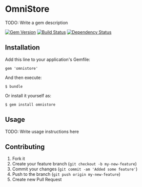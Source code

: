 # OmniStore

TODO: Write a gem description

[![Gem Version](https://badge.fury.io/rb/omnistore.svg)](http://badge.fury.io/rb/omnistore)
[![Build Status](https://travis-ci.org/arukoh/omnistore.png?branch=master)](https://travis-ci.org/arukoh/omnistore)
[![Dependency Status](https://gemnasium.com/arukoh/omnistore.svg)](https://gemnasium.com/arukoh/omnistore)

## Installation

Add this line to your application's Gemfile:

    gem 'omnistore'

And then execute:

    $ bundle

Or install it yourself as:

    $ gem install omnistore

## Usage

TODO: Write usage instructions here

## Contributing

1. Fork it
2. Create your feature branch (`git checkout -b my-new-feature`)
3. Commit your changes (`git commit -am 'Added some feature'`)
4. Push to the branch (`git push origin my-new-feature`)
5. Create new Pull Request
